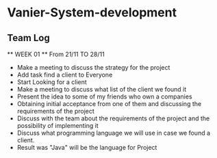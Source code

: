 # Vanier-System-development

## Team Log

** WEEK 01 **
From  21/11 TO 28/11 

- Make a meeting to discuss the strategy for the project
- Add task find a client to Everyone
- Start Looking for a client
- Make a meeting to discuss what list of the client we found it
- Present the idea to some of my friends who own a companies
- Obtaining initial acceptance from one of them and discussing the requirements of the project
- Discuss with the team about the requirements of the project and the possibility of implementing it
- Discuss what programming language we will use in case we found a client. 
- Result was "Java" will be the language for Project
